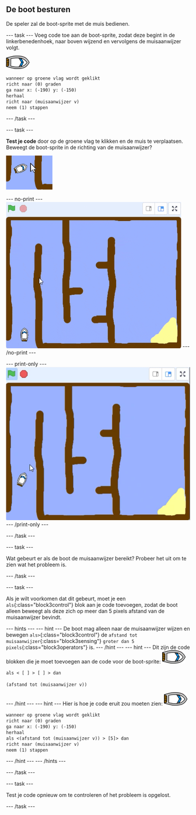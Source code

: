 ## De boot besturen

De speler zal de boot-sprite met de muis bedienen.

--- task --- Voeg code toe aan de boot-sprite, zodat deze begint in de linkerbenedenhoek, naar boven wijzend en vervolgens de muisaanwijzer volgt.

![boot-sprite](images/boat_resize.png)

```blocks3
wanneer op groene vlag wordt geklikt
richt naar (0) graden
ga naar x: (-190) y: (-150)
herhaal
richt naar (muisaanwijzer v)
neem (1) stappen
```

--- /task ---

--- task ---

**Test je code** door op de groene vlag te klikken en de muis te verplaatsen. Beweegt de boot-sprite in de richting van de muisaanwijzer?

![schermafdruk](images/boat-mouse.png)

--- no-print --- ![screenshot](images/boat-pointer-test-anim.gif) --- /no-print ---

--- print-only --- ![screenshot](images/boat-pointer-test-anim.png) --- /print-only ---

--- /task ---

--- task ---

Wat gebeurt er als de boot de muisaanwijzer bereikt? Probeer het uit om te zien wat het probleem is.

--- /task ---

--- task ---

Als je wilt voorkomen dat dit gebeurt, moet je een `als`{:class="block3control"} blok aan je code toevoegen, zodat de boot alleen beweegt als deze zich op meer dan 5 pixels afstand van de muisaanwijzer bevindt.

--- hints ---
 --- hint --- De boot mag alleen naar de muisaanwijzer wijzen en bewegen `als>`{:class="block3control"} de `afstand tot muisaanwijzer`{:class="block3sensing"} `groter dan 5 pixels`{:class="block3operators"} is.
--- /hint ---
 --- hint --- Dit zijn de code blokken die je moet toevoegen aan de code voor de boot-sprite: ![boot-sprite](images/boat_resize.png)

```blocks3
als < [ ] > [ ] > dan

(afstand tot (muisaanwijzer v))
```

--- /hint --- --- hint --- Hier is hoe je code eruit zou moeten zien: ![boot-sprite](images/boat_resize.png)

```blocks3
wanneer op groene vlag wordt geklikt
richt naar (0) graden
ga naar x: (-190) y: (-150)
herhaal
als <(afstand tot (muisaanwijzer v)) > [5]> dan
richt naar (muisaanwijzer v)
neem (1) stappen
```

--- /hint --- --- /hints ---

--- /task ---

--- task ---

Test je code opnieuw om te controleren of het probleem is opgelost.

--- /task ---